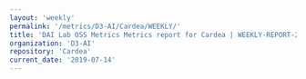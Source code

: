 ```yaml
---
layout: 'weekly'
permalink: '/metrics/D3-AI/Cardea/WEEKLY/'
title: 'DAI Lab OSS Metrics Metrics report for Cardea | WEEKLY-REPORT-2019-07-14'
organization: 'D3-AI'
repository: 'Cardea'
current_date: '2019-07-14'
---
```

